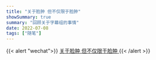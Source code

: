 ```yaml
---
title: "关于脸肿 但不仅限于脸肿"
showSummary: true
summary: "回顾关于字幕组的事情"
date: 2022-07-08
tags: ["随笔"]
---
```



{{< alert "wechat">}}
<a href="https://mp.weixin.qq.com/s/lvki0LkP0udrLQBZ9Et-Rg">
关于脸肿 但不仅限于脸肿
</a>
{{< /alert >}}